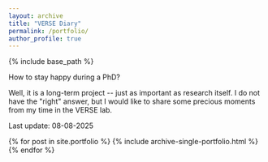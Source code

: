 ```yaml
---
layout: archive
title: "VERSE Diary"
permalink: /portfolio/
author_profile: true
---
```


{% include base_path %}

How to stay happy during a PhD? 

Well, it is a long-term project -- just as important as research itself. I do not have the "right" answer, but I would like to share some precious moments from my time in the VERSE lab. 

<!-- These moments have kept me going through hard times,
reminding me that joinning this group was absolutely one of the best choice I have ever made in my PhD.

I like this team as much as I like PL resrach : ) -->

Last update: 08-08-2025


{% for post in site.portfolio %}
  {% include archive-single-portfolio.html %}
{% endfor %}

